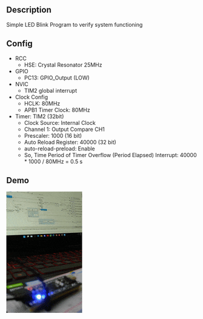 ## Description
Simple LED Blink Program to verify system functioning 

## Config
- RCC
    - HSE: Crystal Resonator 25MHz
- GPIO
    - PC13: GPIO_Output (LOW)
- NVIC
    - TIM2 global interrupt
- Clock Config
    - HCLK: 80MHz
    - APB1 Timer Clock: 80MHz
- Timer: TIM2 (32bit)
    - Clock Source: Internal Clock
    - Channel 1: Output Compare CH1
    - Prescaler: 1000 (16 bit)
    - Auto Reload Register: 40000 (32 bit)
    - auto-reload-preload: Enable
    - So, Time Period of Timer Overflow (Period Elapsed) Interrupt: 40000 * 1000 / 80MHz = 0.5 s

## Demo
![Demo](./Results/demo.gif)